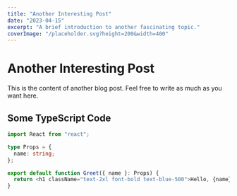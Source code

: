 ```yaml
---
title: "Another Interesting Post"
date: "2023-04-15"
excerpt: "A brief introduction to another fascinating topic."
coverImage: "/placeholder.svg?height=200&width=400"
---
```


# Another Interesting Post

This is the content of another blog post. Feel free to write as much as you want here.

## Some TypeScript Code

```typescript
import React from "react";

type Props = {
  name: string;
};

export default function Greet({ name }: Props) {
  return <h1 className="text-2xl font-bold text-blue-500">Hello, {name}!</h1>;
}
